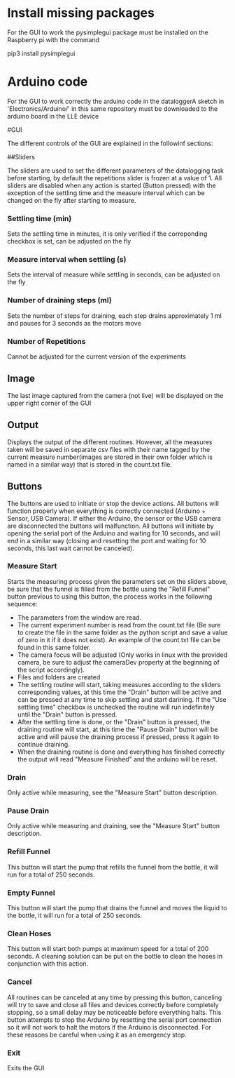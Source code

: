 # Install missing packages
For the GUI to work the pysimplegui package must be installed on the Raspberry pi with the command

pip3 install pysimplegui

# Arduino code

For the GUI to work correctly the arduino code in the dataloggerA sketch in 'Electronics/Arduino/' in this same repository must be downloaded to the arduino board in the LLE device

#GUI

The different controls of the GUI are explained in the followinf sections:

##Sliders

The sliders are used to set the different parameters of the datalogging task before starting, by default the repetitions slider is frozen at a value of 1.
All sliders are disabled when any action is started (Button pressed) with the exception of the settling time and the measure interval which can be changed on the fly after starting to measure.

### Settling time (min)
Sets the settling time in minutes, it is only verified if the correponding checkbox is set, can be adjusted on the fly

### Measure interval when settling (s)
Sets the interval of measure while settling in seconds, can be adjusted on the fly

### Number of draining steps (ml)
Sets the number of steps for draining, each step drains approximately 1 ml and pauses for 3 seconds as the motors move

### Number of Repetitions
Cannot be adjusted for the current version of the experiments

## Image
The last image captured from the camera (not live) will be displayed on the upper right corner of the GUI

## Output
Displays the output of the different routines. However, all the measures taken will be saved in separate csv files with their name tagged by the current measure number(images are stored in their own folder which is named in a similar way) that is stored in the count.txt file.

## Buttons

The buttons are used to initiate or stop the device actions. All buttons will function properly when everything is correctly connected (Arduino + Sensor, USB Camera). If either the Arduino, the sensor or the USB camera are disconnected the buttons will malfunction.
All buttons will initiate by opening the serial port of the Arduino and waiting for 10 seconds, and will end in a similar way (closing and resetting the port and waiting for 10 seconds, this last wait cannot be canceled).

### Measure Start
Starts the measuring process given the parameters set on the sliders above, be sure that the funnel is filled from the bottle using the "Refill Funnel" button previous to using this button, the process works in the following sequence:
* The parameters from the window are read.
* The current experiment number is read from the count.txt file (Be sure to create the file in the same folder as the python script and save a value of zero in it if it does not exist). An example of the count.txt file can be found in this same folder.
* The camera focus will be adjusted (Only works in linux with the provided camera, be sure to adjust the cameraDev property at the beginning of the script accordingly).
* Files and folders are created
* The settling routine will start, taking measures according to the sliders corresponding values, at this time the "Drain" button will be active and can be pressed at any time to skip settling and start darining. If the "Use settling time" checkbox is unchecked the routine will run indefinitely until the "Drain" button is pressed.
* After the settling time is done, or the "Drain" button is pressed, the draining routine will start, at this time the "Pause Drain" button will be active and will pause the draining process if pressed, press it again to continue draining.
* When the draining routine is done and everything has finished correctly the output will read "Measure Finished" and the arduino will be reset.

### Drain
Only active while measuring, see the "Measure Start" button description.

### Pause Drain
Only active while measuring and draining, see the "Measure Start" button description.

### Refill Funnel
This button will start the pump that refills the funnel from the bottle, it will run for a total of 250 seconds.

### Empty Funnel
This button will start the pump that drains the funnel and moves the liquid to the bottle, it will run for a total of 250 seconds.

### Clean Hoses
This button will start both pumps at maximum speed for a total of 200 seconds. A cleaning solution can be put on the bottle to clean the hoses in conjunction with this action.

### Cancel
All routines can be canceled at any time by pressing this button, canceling will try to save and close all files and devices correctly before completely stopping, so a small delay may be noticeable before everything halts.
This button attempts to stop the Arduino by resetting the serial port connection so it will not work to halt the motors if the Arduino is disconnected. For these reasons be careful when using it as an emergency stop. 

### Exit
Exits the GUI
